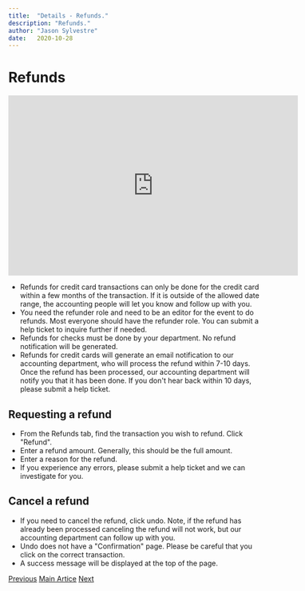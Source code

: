 ```yaml
---
title:  "Details - Refunds."
description: "Refunds."
author: "Jason Sylvestre"
date:   2020-10-28
---
```


# Refunds

<iframe id="kaltura_player" src="https://cdnapisec.kaltura.com/p/1770401/sp/177040100/embedIframeJs/uiconf_id/29032722/partner_id/1770401?iframeembed=true&playerId=kaltura_player&entry_id=1_23ht0hat&flashvars[mediaProtocol]=rtmp&amp;flashvars[streamerType]=rtmp&amp;flashvars[streamerUrl]=rtmp://www.kaltura.com:1935&amp;flashvars[rtmpFlavors]=1&amp;flashvars[localizationCode]=en&amp;flashvars[leadWithHTML5]=true&amp;flashvars[sideBarContainer.plugin]=true&amp;flashvars[sideBarContainer.position]=left&amp;flashvars[sideBarContainer.clickToClose]=true&amp;flashvars[chapters.plugin]=true&amp;flashvars[chapters.layout]=vertical&amp;flashvars[chapters.thumbnailRotator]=false&amp;flashvars[streamSelector.plugin]=true&amp;flashvars[EmbedPlayer.SpinnerTarget]=videoHolder&amp;flashvars[dualScreen.plugin]=true&amp;flashvars[Kaltura.addCrossoriginToIframe]=true&amp;&wid=1_yd9dvkwy" width="580" height="360" allowfullscreen webkitallowfullscreen mozAllowFullScreen allow="autoplay *; fullscreen *; encrypted-media *" sandbox="allow-forms allow-same-origin allow-scripts allow-top-navigation allow-pointer-lock allow-popups allow-modals allow-orientation-lock allow-popups-to-escape-sandbox allow-presentation allow-top-navigation-by-user-activation" frameborder="0" title="Kaltura Player"></iframe>

* Refunds for credit card transactions can only be done for the credit card within a few months of the transaction. If it is outside of the allowed date range, the accounting people will let you know and follow up with you.
* You need the refunder role and need to be an editor for the event to do refunds. Most everyone should have the refunder role. You can submit a help ticket to inquire further if needed.
* Refunds for checks must be done by your department. No refund notification will be generated.
* Refunds for credit cards will generate an email notification to our accounting department, who will process the refund within 7-10 days. Once the refund has been processed, our accounting department will notify you that it has been done. If you don't hear back within 10 days, please submit a help ticket.


## Requesting a refund

* From the Refunds tab, find the transaction you wish to refund. Click "Refund".
* Enter a refund amount. Generally, this should be the full amount. 
* Enter a reason for the refund.
* If you experience any errors, please submit a help ticket and we can investigate for you.

## Cancel a refund

* If you need to cancel the refund, click undo. Note, if the refund has already been processed canceling the refund will not work, but our accounting department can follow up with you.
* Undo does not have a "Confirmation" page. Please be careful that you click on the correct transaction.
* A success message will be displayed at the top of the page.

<p><a href="/documentation/registration/details-reports" class="registration-tag"><i class="fas fa-arrow-left"></i> Previous</a> <a href="/documentation/registration/getting-started" class="registration-tag">Main Artice</a>  <a href="/documentation/registration/details-notifications" class="registration-tag">Next <i class="fas fa-arrow-right"></i></a></p>